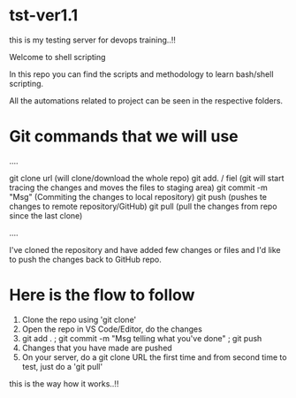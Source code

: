 # tst-ver1.1

this is my testing server for devops training..!!

Welcome to shell scripting

In this repo you can find the scripts and methodology to learn bash/shell scripting.

All the automations related to project can be seen in the respective folders.


# Git commands that we will use
....

git clone url       (will clone/download the whole repo)
git add. / fiel     (git will start tracing the changes and moves the files to staging area)
git commit -m "Msg" (Commiting the changes to local repository)
git push            (pushes te changes to remote repository/GitHub)
git pull            (pull the changes from repo since the last clone)

....

I've cloned the repository and have added few changes or files and I'd like to push the changes back to GitHub repo.

# Here is the flow to follow

1) Clone the repo using 'git clone'
2) Open the repo in VS Code/Editor, do the changes
3) git add . ; git commit -m "Msg telling what you've done" ; git push
4) Changes that you have made are pushed
5) On your server, do a git clone URL the first time and from second time to test, just do a 'git pull'

this is the way how it works..!!